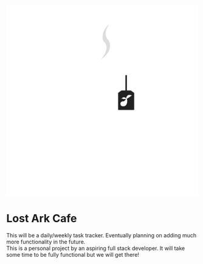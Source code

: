 ![Lost Ark Logo](/img/lostarkcafe-white.png)
# Lost Ark Cafe
This will be a daily/weekly task tracker. Eventually planning on adding much more functionality in the future.  
This is a personal project by an aspiring full stack developer. It will take some time to be fully functional but we will get there!

